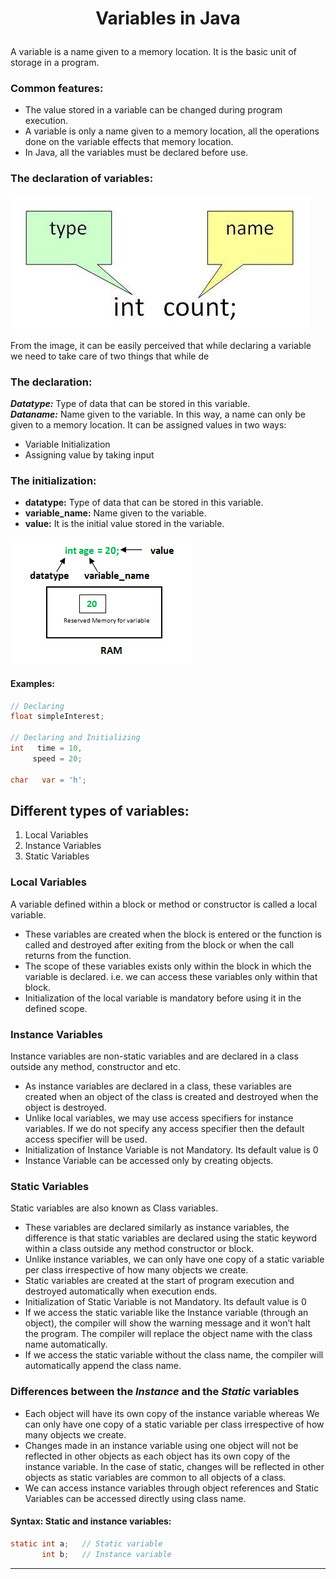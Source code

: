 
# <p align=center><b>Variables in Java</b></p>

A variable is a name given to a memory location. It is the basic unit of storage in a program.

### Common features:
* The value stored in a variable can be changed during program execution.
* A variable is only a name given to a memory location, all the operations done on the variable effects that memory location.
* In Java, all the variables must be declared before use.

### The declaration of variables:

![Variables](../img/java-declare.jpeg)

From the image, it can be easily perceived that while declaring a variable we need to take care of two things  that while de

### **The declaration:**

***Datatype:*** Type of data that can be stored in this variable.<br/>
***Dataname:*** Name given to the variable. In this way, a name can only be given to a memory location. It can be assigned values in two ways:

* Variable Initialization
* Assigning value by taking input

### **The initialization:**

* **datatype:** Type of data that can be stored in this variable. 
* **variable_name:** Name given to the variable. 
* **value:** It is the initial value stored in the variable.

![Declaration](res/img/Variables-in-Java.png)

#### Examples:
```java
// Declaring
float simpleInterest;

// Declaring and Initializing
int   time = 10,
     speed = 20;

char   var = 'h'; 
```

## **Different types of variables:**
1. Local Variables
2. Instance Variables
3. Static Variables

### **Local** Variables
A variable defined within a block or method or constructor is called a local variable. 
* These variables are created when the block is entered or the function is called and destroyed after exiting from the block or when the call returns from the function.
* The scope of these variables exists only within the block in which the variable is declared. i.e. we can access these variables only within that block.
* Initialization of the local variable is mandatory before using it in the defined scope.

### **Instance** Variables
Instance variables are non-static variables and are declared in a class outside any method, constructor and etc. 
* As instance variables are declared in a class, these variables are created when an object of the class is created and destroyed when the object is destroyed.
* Unlike local variables, we may use access specifiers for instance variables. If we do not specify any access specifier then the default access specifier will be used.
* Initialization of Instance Variable is not Mandatory. Its default value is 0
* Instance Variable can be accessed only by creating objects.

### **Static** Variables
Static variables are also known as Class variables. 
* These variables are declared similarly as instance variables, the difference is that static variables are declared using the static keyword within a class outside any method constructor or block.
* Unlike instance variables, we can only have one copy of a static variable per class irrespective of how many objects we create.
* Static variables are created at the start of program execution and destroyed automatically when execution ends.
* Initialization of Static Variable is not Mandatory. Its default value is 0
* If we access the static variable like the Instance variable (through an object), the compiler will show the warning message and it won’t halt the program. The compiler will replace the object name with the class name automatically.
* If we access the static variable without the class name, the compiler will automatically append the class name.

### Differences between the *Instance* and the *Static* variables
* Each object will have its own copy of the instance variable whereas We can only have one copy of a static variable per class irrespective of how many objects we create.
* Changes made in an instance variable using one object will not be reflected in other objects as each object has its own copy of the instance variable. In the case of static, changes will be reflected in other objects as static variables are common to all objects of a class.
* We can access instance variables through object references and Static Variables can be accessed directly using class name.

#### **Syntax:** Static and instance variables:
```java
static int a;   // Static variable
       int b;   // Instance variable
```
---
<br/>
